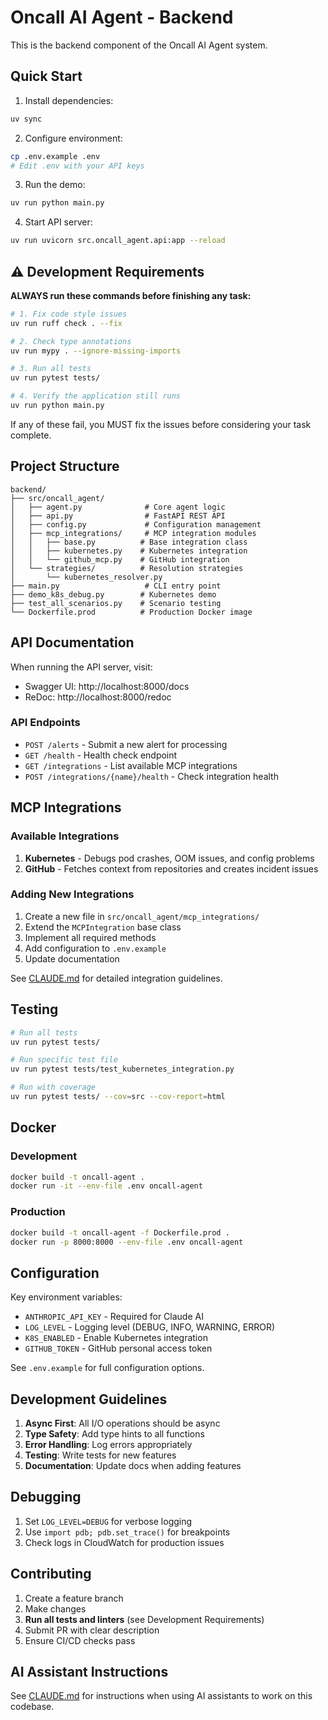 # Oncall AI Agent - Backend

This is the backend component of the Oncall AI Agent system.

## Quick Start

1. Install dependencies:
```bash
uv sync
```

2. Configure environment:
```bash
cp .env.example .env
# Edit .env with your API keys
```

3. Run the demo:
```bash
uv run python main.py
```

4. Start API server:
```bash
uv run uvicorn src.oncall_agent.api:app --reload
```

## ⚠️ Development Requirements

**ALWAYS run these commands before finishing any task:**

```bash
# 1. Fix code style issues
uv run ruff check . --fix

# 2. Check type annotations
uv run mypy . --ignore-missing-imports

# 3. Run all tests
uv run pytest tests/

# 4. Verify the application still runs
uv run python main.py
```

If any of these fail, you MUST fix the issues before considering your task complete.

## Project Structure

```
backend/
├── src/oncall_agent/
│   ├── agent.py              # Core agent logic
│   ├── api.py                # FastAPI REST API
│   ├── config.py             # Configuration management
│   ├── mcp_integrations/     # MCP integration modules
│   │   ├── base.py          # Base integration class
│   │   ├── kubernetes.py    # Kubernetes integration
│   │   └── github_mcp.py    # GitHub integration
│   └── strategies/          # Resolution strategies
│       └── kubernetes_resolver.py
├── main.py                   # CLI entry point
├── demo_k8s_debug.py        # Kubernetes demo
├── test_all_scenarios.py    # Scenario testing
└── Dockerfile.prod          # Production Docker image
```

## API Documentation

When running the API server, visit:
- Swagger UI: http://localhost:8000/docs
- ReDoc: http://localhost:8000/redoc

### API Endpoints

- `POST /alerts` - Submit a new alert for processing
- `GET /health` - Health check endpoint
- `GET /integrations` - List available MCP integrations
- `POST /integrations/{name}/health` - Check integration health

## MCP Integrations

### Available Integrations

1. **Kubernetes** - Debugs pod crashes, OOM issues, and config problems
2. **GitHub** - Fetches context from repositories and creates incident issues

### Adding New Integrations

1. Create a new file in `src/oncall_agent/mcp_integrations/`
2. Extend the `MCPIntegration` base class
3. Implement all required methods
4. Add configuration to `.env.example`
5. Update documentation

See [CLAUDE.md](CLAUDE.md) for detailed integration guidelines.

## Testing

```bash
# Run all tests
uv run pytest tests/

# Run specific test file
uv run pytest tests/test_kubernetes_integration.py

# Run with coverage
uv run pytest tests/ --cov=src --cov-report=html
```

## Docker

### Development
```bash
docker build -t oncall-agent .
docker run -it --env-file .env oncall-agent
```

### Production
```bash
docker build -t oncall-agent -f Dockerfile.prod .
docker run -p 8000:8000 --env-file .env oncall-agent
```

## Configuration

Key environment variables:

- `ANTHROPIC_API_KEY` - Required for Claude AI
- `LOG_LEVEL` - Logging level (DEBUG, INFO, WARNING, ERROR)
- `K8S_ENABLED` - Enable Kubernetes integration
- `GITHUB_TOKEN` - GitHub personal access token

See `.env.example` for full configuration options.

## Development Guidelines

1. **Async First**: All I/O operations should be async
2. **Type Safety**: Add type hints to all functions
3. **Error Handling**: Log errors appropriately
4. **Testing**: Write tests for new features
5. **Documentation**: Update docs when adding features

## Debugging

1. Set `LOG_LEVEL=DEBUG` for verbose logging
2. Use `import pdb; pdb.set_trace()` for breakpoints
3. Check logs in CloudWatch for production issues

## Contributing

1. Create a feature branch
2. Make changes
3. **Run all tests and linters** (see Development Requirements)
4. Submit PR with clear description
5. Ensure CI/CD checks pass

## AI Assistant Instructions

See [CLAUDE.md](CLAUDE.md) for instructions when using AI assistants to work on this codebase.